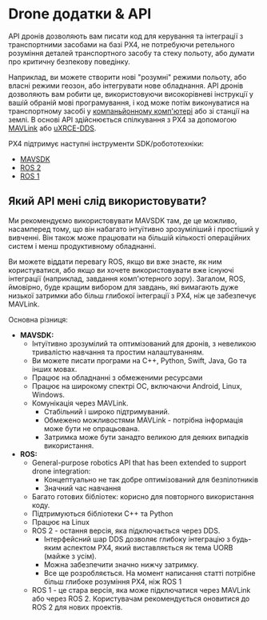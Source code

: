 # Drone додатки & API

API дронів дозволяють вам писати код для керування та інтеграції з транспортними засобами на базі PX4, не потребуючи ретельного розуміння деталей транспортного засобу та стеку польоту, або думати про критичну безпекову поведінку.

Наприклад, ви можете створити нові "розумні" режими польоту, або власні режими геозон, або інтегрувати нове обладнання. API дронів дозволяють вам робити це, використовуючи високорівневі інструкції у вашій обраній мові програмування, і код може потім виконуватися на транспортному засобі у [компаньйонному комп'ютері](../companion_computer/README.md) або зі станції на землі. В основі API здійснюється спілкування з PX4 за допомогою [MAVLink](../middleware/mavlink.md) або [uXRCE-DDS](../middleware/uxrce_dds.md).

PX4 підтримує наступні інструменти SDK/робототехніки:
- [MAVSDK](https://mavsdk.mavlink.io/)
- [ROS 2](../ros/index.md)
- [ROS 1](../ros/index.md)

## Який API мені слід використовувати?

Ми рекомендуємо використовувати MAVSDK там, де це можливо, насамперед тому, що він набагато інтуїтивно зрозуміліший і простіший у вивченні. Він також може працювати на більшій кількості операційних систем і менш продуктивному обладнанні.

Ви можете віддати перевагу ROS, якщо ви вже знаєте, як ним користуватися, або якщо ви хочете використовувати вже існуючі інтеграції (наприклад, завдання комп'ютерного зору). Загалом, ROS, ймовірно, буде кращим вибором для завдань, які вимагають дуже низької затримки або більш глибокої інтеграції з PX4, ніж це забезпечує MAVLink.

Основна різниця:

- **MAVSDK:**
  - Інтуїтивно зрозумілий та оптимізований для дронів, з невеликою тривалістю навчання та простим налаштуванням.
  - Ви можете писати програми на C++, Python, Swift, Java, Go та інших мовах.
  - Працює на обладнанні з обмеженими ресурсами
  - Працює на широкому спектрі ОС, включаючи Android, Linux, Windows.
  - Комунікація через MAVLink.
    - Стабільний і широко підтримуваний.
    - Обмежено можливостями MAVLink - потрібна інформація може бути не опрацьована.
    - Затримка може бути занадто великою для деяких випадків використання.
- **ROS:**
  - General-purpose robotics API that has been extended to support drone integration:
    - Концептуально не так добре оптимізований для безпілотників
    - Значний час навчання
  - Багато готових бібліотек: корисно для повторного використання коду.
  - Підтримуються бібліотеки C++ та Python
  - Працює на Linux
  - ROS 2 - остання версія, яка підключається через DDS.
    - Інтерфейсний шар DDS дозволяє глибоку інтеграцію з будь-яким аспектом PX4, який виставляється як тема UORB (майже з усім).
    - Можна забезпечити значно нижчу затримку.
    - Все ще розробляється. На момент написання статті потрібне більш глибоке розуміння PX4, ніж ROS 1
  - ROS 1 - це стара версія, яка може підключатися через MAVLink або через ROS 2. Користувачам рекомендується оновитися до ROS 2 для нових проектів.

